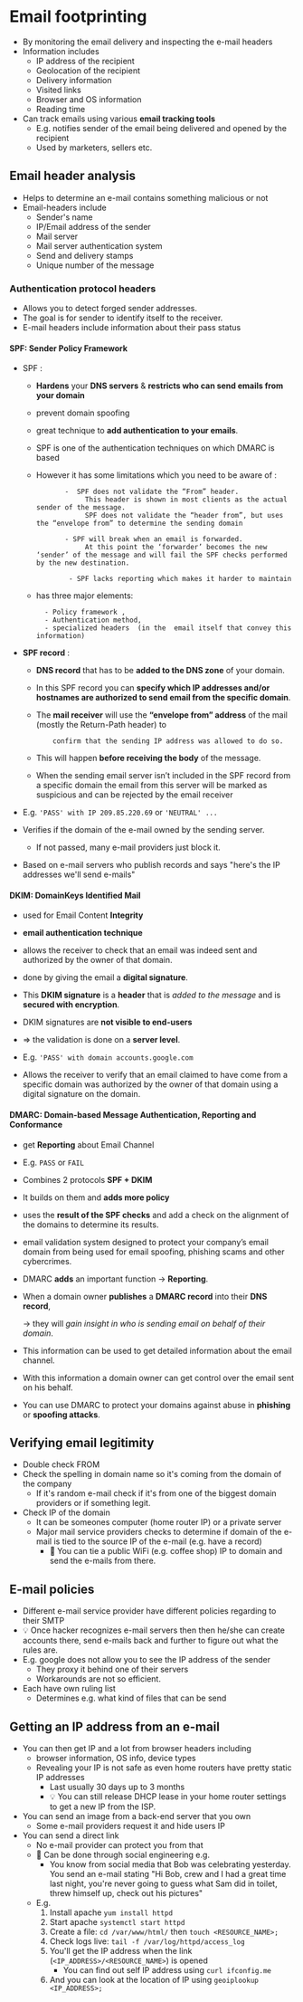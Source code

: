 # Email footprinting

- By monitoring the email delivery and inspecting the e-mail headers
- Information includes
  - IP address of the recipient
  - Geolocation of the recipient
  - Delivery information
  - Visited links
  - Browser and OS information
  - Reading time
- Can track emails using various **email tracking tools**
  - E.g. notifies sender of the email being delivered and opened by the recipient
  - Used by marketers, sellers etc.

## Email header analysis

- Helps to determine an e-mail contains something malicious or not
- Email-headers include
  - Sender's name
  - IP/Email address of the sender
  - Mail server
  - Mail server authentication system
  - Send and delivery stamps
  - Unique number of the message

### Authentication protocol headers

- Allows you to detect forged sender addresses.
- The goal is for sender to identify itself to the receiver.
- E-mail headers include information about their pass status

#### SPF: Sender Policy Framework

- SPF : 
    
    - **Hardens** your **DNS servers** & **restricts who can send emails from your domain**

    - prevent domain spoofing
    
    - great technique to **add authentication to your emails**.

    - SPF is one of the authentication techniques on which DMARC is based 

    - However it has some limitations which you need to be aware of : 

                 -  SPF does not validate the “From” header. 
                      This header is shown in most clients as the actual sender of the message. 
                      SPF does not validate the “header from”, but uses the “envelope from” to determine the sending domain
                      
                 - SPF will break when an email is forwarded. 
                      At this point the ‘forwarder’ becomes the new ‘sender’ of the message and will fail the SPF checks performed by the new destination.
                  
                  - SPF lacks reporting which makes it harder to maintain 

    - has three major elements:
            
            - Policy framework , 
            - Authentication method, 
            - specialized headers  (in the  email itself that convey this information)

- **SPF record** : 

    - **DNS record** that has to be **added to the DNS zone** of your domain. 
    
    - In this SPF record you can **specify which IP addresses and/or hostnames are authorized to send email from the specific domain**.
    
    - The **mail receiver** will use the **“envelope from” address** of the mail (mostly the Return-Path header) to 
            
              confirm that the sending IP address was allowed to do so. 
    
    - This will happen **before receiving the body** of the message. 
    
    - When the sending email server isn’t included in the SPF record from a specific domain the email from this server will be marked as suspicious and can be rejected by the email receiver


- E.g. `'PASS' with IP 209.85.220.69` or `'NEUTRAL' ...`
- Verifies if the domain of the e-mail owned by the sending server.
  - If not passed, many e-mail providers just block it.
- Based on e-mail servers who publish records and says "here's the IP addresses we'll send e-mails"

#### DKIM: DomainKeys Identified Mail

- used for Email Content **Integrity**
- **email authentication technique** 
- allows the receiver to check that an email was indeed sent and authorized by the owner of that domain. 
- done by giving the email a **digital signature**. 
- This **DKIM signature** is a **header** that is *added to the message* and is **secured with encryption**.
- DKIM signatures are **not visible to end-users**
-   =>  the validation is done on a **server level**.

- E.g. `'PASS' with domain accounts.google.com`
- Allows the receiver to verify that an email claimed to have come from a specific domain was authorized by the owner of that domain using a digital signature on the domain.

#### DMARC: Domain-based Message Authentication, Reporting and Conformance

- get **Reporting** about Email Channel 

- E.g. `PASS` or `FAIL`

- Combines 2 protocols **SPF + DKIM**

- It builds on them and **adds more policy**

- uses the **result of the SPF checks** and add a check on the alignment of the domains to determine its results.

- email validation system designed to protect your company’s email domain from being used for email spoofing, phishing scams and other cybercrimes. 

- DMARC **adds** an important function ->    **Reporting**. 

- When a domain owner **publishes** a **DMARC record** into their **DNS record**, 

    -> they will *gain insight in who is sending email on behalf of their domain*. 

- This information can be used to get detailed information about the email channel. 

- With this information a domain owner can get control over the email sent on his behalf. 

- You can use DMARC to protect your domains against abuse in **phishing** or **spoofing attacks**.

## Verifying email legitimity

- Double check FROM
- Check the spelling in domain name so it's coming from the domain of the company
  - If it's random e-mail check if it's from one of the biggest domain providers or if something legit.
- Check IP of the domain
  - It can be someones computer (home router IP) or a private server
  - Major mail service providers checks to determine if domain of the e-mail is tied to the source IP of the e-mail (e.g. have a record)
    - 🤗 You can tie a public WiFi (e.g. coffee shop) IP to domain and send the e-mails from there.

## E-mail policies

- Different e-mail service provider have different policies regarding to their SMTP
- 💡 Once hacker recognizes e-mail servers then then he/she can create accounts there, send e-mails back and further to figure out what the rules are.
- E.g. google does not allow you to see the IP address of the sender
  - They proxy it behind one of their servers
  - Workarounds are not so efficient.
- Each have own ruling list
  - Determines e.g. what kind of files that can be send

## Getting an IP address from an e-mail

- You can then get IP and a lot from browser headers including
  - browser information, OS info, device types
  - Revealing your IP is not safe as even home routers have pretty static IP addresses
    - Last usually 30 days up to 3 months
    - 💡 You can still release DHCP lease in your home router settings to get a new IP from the ISP.
- You can send an image from a back-end server that you own
  - Some e-mail providers request it and hide users IP
- You can send a direct link
  - No e-mail provider can protect you from that
  - 🤗 Can be done through social engineering e.g.
    - You know from social media that Bob was celebrating yesterday. You send an e-mail stating "Hi Bob, crew and I had a great time last night, you're never going to guess what Sam did in toilet, threw himself up, check out his pictures"
  - E.g.
    1. Install apache `yum install httpd`
    2. Start apache `systemctl start httpd`
    3. Create a file: `cd /var/www/html/` then `touch <RESOURCE_NAME>;`
    4. Check logs live: `tail -f /var/log/httpd/access_log`
    5. You'll get the IP address when the link (`<IP_ADDRESS>/<RESOURCE_NAME>`) is opened
       - You can find out self IP address using `curl ifconfig.me`
    6. And you can look at the location of IP using `geoiplookup <IP_ADDRESS>;`
